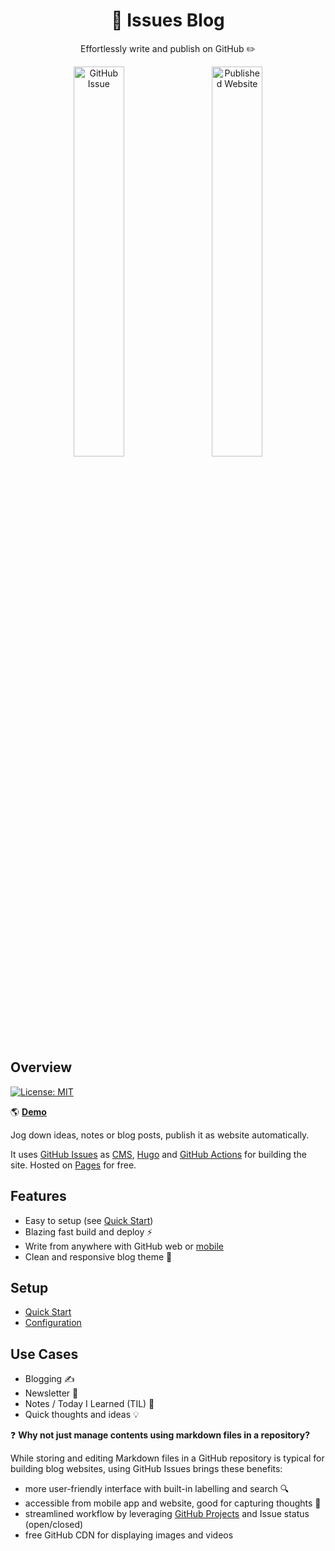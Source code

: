 <h1 align="center">
  💭 Issues Blog
</h1>

<p align="center">
  Effortlessly write and publish on GitHub ✏️
</p>

<p align="center">
  <img alt="GitHub Issue" src="https://user-images.githubusercontent.com/5097752/203450000-350d643a-dcef-40cc-91c5-b5cd7998a63f.png" width="40%">
&nbsp; &nbsp; 
  <img alt="Published Website" src="https://user-images.githubusercontent.com/5097752/203450036-0f06fdc4-6409-4032-9421-210a2d6b78b5.png" width="40%">
</p>

## Overview

[![License: MIT](https://img.shields.io/badge/License-MIT-green.svg)](https://opensource.org/licenses/MIT)


🌎 [**Demo**](https://imfing.github.io/issues-blog/)

Jog down ideas, notes or blog posts, publish it as website automatically. 

It uses [GitHub Issues](https://docs.github.com/en/issues/tracking-your-work-with-issues/quickstart) as [CMS](https://en.wikipedia.org/wiki/Content_management_system), [Hugo](https://gohugo.io/) and [GitHub Actions](https://docs.github.com/en/actions) for building the site. Hosted on [Pages](https://docs.github.com/en/pages/getting-started-with-github-pages/about-github-pages) for free.

## Features

- Easy to setup (see [Quick Start](https://imfing.github.io/issues-blog/posts/quick-start/))
- Blazing fast build and deploy ⚡
- Write from anywhere with GitHub web or [mobile](https://github.com/mobile)
- Clean and responsive blog theme 🫧

## Setup

- [Quick Start](https://imfing.github.io/issues-blog/posts/quick-start/)
- [Configuration](https://imfing.github.io/issues-blog/posts/configuration/)

## Use Cases

- Blogging ✍️
- Newsletter 📰
- Notes / Today I Learned (TIL) 📒
- Quick thoughts and ideas 💡

❓ **Why not just manage contents using markdown files in a repository?**

While storing and editing Markdown files in a GitHub repository is typical for building blog websites, using GitHub Issues brings these benefits:
- more user-friendly interface with built-in labelling and search 🔍
- accessible from mobile app and website, good for capturing thoughts 📱
- streamlined workflow by leveraging [GitHub Projects](https://docs.github.com/en/issues/planning-and-tracking-with-projects/learning-about-projects/quickstart-for-projects) and Issue status (open/closed)
- free GitHub CDN for displaying images and videos
